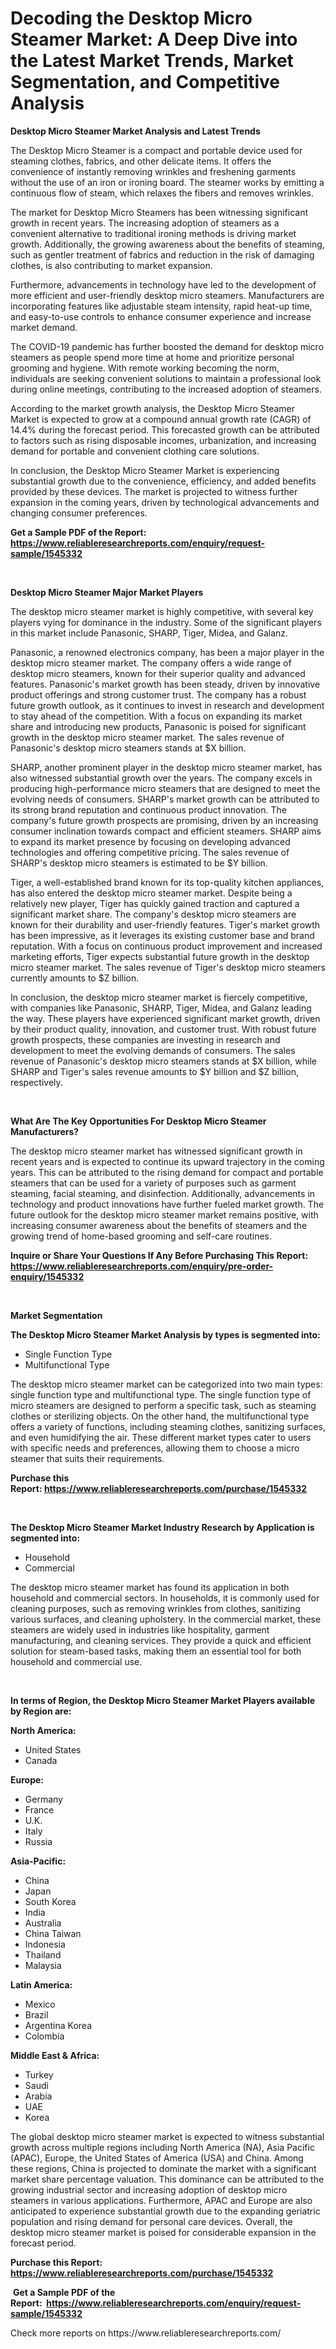 <p><h1>Decoding the Desktop Micro Steamer Market: A Deep Dive into the Latest Market Trends, Market Segmentation, and Competitive Analysis</h1></p><p><strong>Desktop Micro Steamer Market Analysis and Latest Trends</strong></p>
<p><p>The Desktop Micro Steamer is a compact and portable device used for steaming clothes, fabrics, and other delicate items. It offers the convenience of instantly removing wrinkles and freshening garments without the use of an iron or ironing board. The steamer works by emitting a continuous flow of steam, which relaxes the fibers and removes wrinkles.</p><p>The market for Desktop Micro Steamers has been witnessing significant growth in recent years. The increasing adoption of steamers as a convenient alternative to traditional ironing methods is driving market growth. Additionally, the growing awareness about the benefits of steaming, such as gentler treatment of fabrics and reduction in the risk of damaging clothes, is also contributing to market expansion.</p><p>Furthermore, advancements in technology have led to the development of more efficient and user-friendly desktop micro steamers. Manufacturers are incorporating features like adjustable steam intensity, rapid heat-up time, and easy-to-use controls to enhance consumer experience and increase market demand.</p><p>The COVID-19 pandemic has further boosted the demand for desktop micro steamers as people spend more time at home and prioritize personal grooming and hygiene. With remote working becoming the norm, individuals are seeking convenient solutions to maintain a professional look during online meetings, contributing to the increased adoption of steamers.</p><p>According to the market growth analysis, the Desktop Micro Steamer Market is expected to grow at a compound annual growth rate (CAGR) of 14.4% during the forecast period. This forecasted growth can be attributed to factors such as rising disposable incomes, urbanization, and increasing demand for portable and convenient clothing care solutions.</p><p>In conclusion, the Desktop Micro Steamer Market is experiencing substantial growth due to the convenience, efficiency, and added benefits provided by these devices. The market is projected to witness further expansion in the coming years, driven by technological advancements and changing consumer preferences.</p></p>
<p><strong>Get a Sample PDF of the Report:&nbsp; <a href="https://www.reliableresearchreports.com/enquiry/request-sample/1545332">https://www.reliableresearchreports.com/enquiry/request-sample/1545332</a></strong></p>
<p>&nbsp;</p>
<p><strong>Desktop Micro Steamer Major Market Players</strong></p>
<p><p>The desktop micro steamer market is highly competitive, with several key players vying for dominance in the industry. Some of the significant players in this market include Panasonic, SHARP, Tiger, Midea, and Galanz.</p><p>Panasonic, a renowned electronics company, has been a major player in the desktop micro steamer market. The company offers a wide range of desktop micro steamers, known for their superior quality and advanced features. Panasonic's market growth has been steady, driven by innovative product offerings and strong customer trust. The company has a robust future growth outlook, as it continues to invest in research and development to stay ahead of the competition. With a focus on expanding its market share and introducing new products, Panasonic is poised for significant growth in the desktop micro steamer market. The sales revenue of Panasonic's desktop micro steamers stands at $X billion.</p><p>SHARP, another prominent player in the desktop micro steamer market, has also witnessed substantial growth over the years. The company excels in producing high-performance micro steamers that are designed to meet the evolving needs of consumers. SHARP's market growth can be attributed to its strong brand reputation and continuous product innovation. The company's future growth prospects are promising, driven by an increasing consumer inclination towards compact and efficient steamers. SHARP aims to expand its market presence by focusing on developing advanced technologies and offering competitive pricing. The sales revenue of SHARP's desktop micro steamers is estimated to be $Y billion.</p><p>Tiger, a well-established brand known for its top-quality kitchen appliances, has also entered the desktop micro steamer market. Despite being a relatively new player, Tiger has quickly gained traction and captured a significant market share. The company's desktop micro steamers are known for their durability and user-friendly features. Tiger's market growth has been impressive, as it leverages its existing customer base and brand reputation. With a focus on continuous product improvement and increased marketing efforts, Tiger expects substantial future growth in the desktop micro steamer market. The sales revenue of Tiger's desktop micro steamers currently amounts to $Z billion.</p><p>In conclusion, the desktop micro steamer market is fiercely competitive, with companies like Panasonic, SHARP, Tiger, Midea, and Galanz leading the way. These players have experienced significant market growth, driven by their product quality, innovation, and customer trust. With robust future growth prospects, these companies are investing in research and development to meet the evolving demands of consumers. The sales revenue of Panasonic's desktop micro steamers stands at $X billion, while SHARP and Tiger's sales revenue amounts to $Y billion and $Z billion, respectively.</p></p>
<p>&nbsp;</p>
<p><strong>What Are The Key Opportunities For Desktop Micro Steamer Manufacturers?</strong></p>
<p><p>The desktop micro steamer market has witnessed significant growth in recent years and is expected to continue its upward trajectory in the coming years. This can be attributed to the rising demand for compact and portable steamers that can be used for a variety of purposes such as garment steaming, facial steaming, and disinfection. Additionally, advancements in technology and product innovations have further fueled market growth. The future outlook for the desktop micro steamer market remains positive, with increasing consumer awareness about the benefits of steamers and the growing trend of home-based grooming and self-care routines.</p></p>
<p><strong>Inquire or Share Your Questions If Any Before Purchasing This Report: <a href="https://www.reliableresearchreports.com/enquiry/pre-order-enquiry/1545332">https://www.reliableresearchreports.com/enquiry/pre-order-enquiry/1545332</a></strong></p>
<p>&nbsp;</p>
<p><strong>Market Segmentation</strong></p>
<p><strong>The Desktop Micro Steamer Market Analysis by types is segmented into:</strong></p>
<p><ul><li>Single Function Type</li><li>Multifunctional Type</li></ul></p>
<p><p>The desktop micro steamer market can be categorized into two main types: single function type and multifunctional type. The single function type of micro steamers are designed to perform a specific task, such as steaming clothes or sterilizing objects. On the other hand, the multifunctional type offers a variety of functions, including steaming clothes, sanitizing surfaces, and even humidifying the air. These different market types cater to users with specific needs and preferences, allowing them to choose a micro steamer that suits their requirements.</p></p>
<p><strong>Purchase this Report:&nbsp;<a href="https://www.reliableresearchreports.com/purchase/1545332">https://www.reliableresearchreports.com/purchase/1545332</a></strong></p>
<p>&nbsp;</p>
<p><strong>The Desktop Micro Steamer Market Industry Research by Application is segmented into:</strong></p>
<p><ul><li>Household</li><li>Commercial</li></ul></p>
<p><p>The desktop micro steamer market has found its application in both household and commercial sectors. In households, it is commonly used for cleaning purposes, such as removing wrinkles from clothes, sanitizing various surfaces, and cleaning upholstery. In the commercial market, these steamers are widely used in industries like hospitality, garment manufacturing, and cleaning services. They provide a quick and efficient solution for steam-based tasks, making them an essential tool for both household and commercial use.</p></p>
<p>&nbsp;</p>
<p><strong>In terms of Region, the Desktop Micro Steamer Market Players available by Region are:</strong></p>
<p>
    <p> <strong> North America: </strong>
        <ul>
            <li>United States</li>
            <li>Canada</li>
        </ul>
        </p> 
    <p> <strong> Europe: </strong>
        <ul>
            <li>Germany</li>
            <li>France</li>
            <li>U.K.</li>
            <li>Italy</li>
            <li>Russia</li>
        </ul>
        </p> 
    <p> <strong> Asia-Pacific: </strong>
        <ul>
            <li>China</li>
            <li>Japan</li>
            <li>South Korea</li>
            <li>India</li>
            <li>Australia</li>
            <li>China Taiwan</li>
            <li>Indonesia</li>
            <li>Thailand</li>
            <li>Malaysia</li>
        </ul>
        </p> 
    <p> <strong> Latin America: </strong>
        <ul>
            <li>Mexico</li>
            <li>Brazil</li>
            <li>Argentina Korea</li>
            <li>Colombia</li>
        </ul>
        </p> 
    <p> <strong> Middle East & Africa: </strong>
        <ul>
            <li>Turkey</li>
            <li>Saudi</li>
            <li>Arabia</li>
            <li>UAE</li>
            <li>Korea</li>
        </ul>
    </p>
    </p>
<p><p>The global desktop micro steamer market is expected to witness substantial growth across multiple regions including North America (NA), Asia Pacific (APAC), Europe, the United States of America (USA) and China. Among these regions, China is projected to dominate the market with a significant market share percentage valuation. This dominance can be attributed to the growing industrial sector and increasing adoption of desktop micro steamers in various applications. Furthermore, APAC and Europe are also anticipated to experience substantial growth due to the expanding geriatric population and rising demand for personal care devices. Overall, the desktop micro steamer market is poised for considerable expansion in the forecast period.</p></p>
<p><strong>Purchase this Report: <a href="https://www.reliableresearchreports.com/purchase/1545332">https://www.reliableresearchreports.com/purchase/1545332</a></strong></p>
<p>&nbsp;<strong>Get a Sample PDF of the Report:&nbsp;&nbsp;<a href="https://www.reliableresearchreports.com/enquiry/request-sample/1545332">https://www.reliableresearchreports.com/enquiry/request-sample/1545332</a></strong></p>
<p><strong></strong></p>
<p>Check more reports on https://www.reliableresearchreports.com/</p>